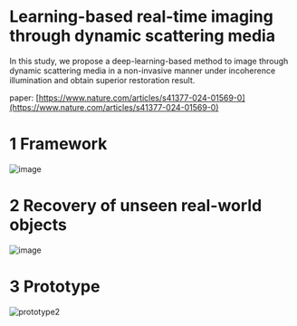 # Learning-based real-time imaging through dynamic scattering media
In this study, we propose a deep-learning-based method to image through dynamic scattering media in a non-invasive manner under incoherence illumination and obtain superior restoration result.

paper: [https://www.nature.com/articles/s41377-024-01569-0](https://www.nature.com/articles/s41377-024-01569-0)
# 1 Framework
![image](https://github.com/user-attachments/assets/681fcd41-8cc7-4cd7-a3a1-7a304d9b2d93)

# 2 Recovery of unseen real-world objects

![image](https://github.com/user-attachments/assets/fd4bbcae-7fc8-4f11-982f-fc4571d305e3)

# 3 Prototype
![prototype2](https://github.com/LittleMount/DescatterNet-for-unseen-real-world-objects/assets/38102067/764a4986-b4bc-40da-90a8-e83a77ea8dcc)
